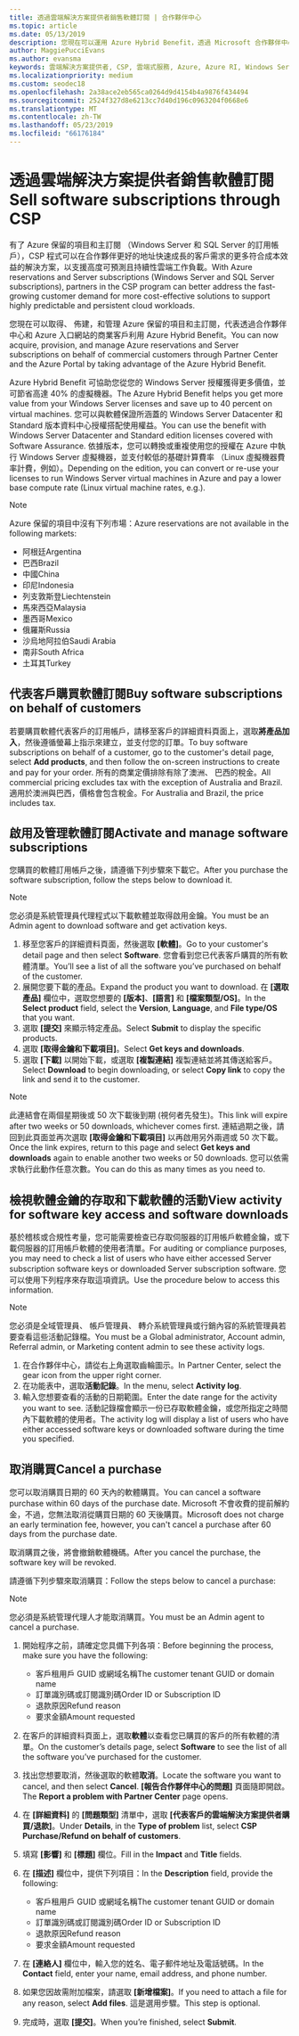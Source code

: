 ```yaml
---
title: 透過雲端解決方案提供者銷售軟體訂閱 | 合作夥伴中心
ms.topic: article
ms.date: 05/13/2019
description: 您現在可以運用 Azure Hybrid Benefit，透過 Microsoft 合作夥伴中心和 Azure 入口網站，代表商業客戶取得、佈建和管理 Azure 保留的執行個體和伺服器訂閱。
author: MaggiePucciEvans
ms.author: evansma
keywords: 雲端解決方案提供者, CSP, 雲端式服務, Azure, Azure RI, Windows Server, SQL Server, 軟體訂閱
ms.localizationpriority: medium
ms.custom: seodec18
ms.openlocfilehash: 2a38ace2eb565ca0264d9d4154b4a9876f434494
ms.sourcegitcommit: 2524f327d8e6213cc7d40d196c0963204f0668e6
ms.translationtype: MT
ms.contentlocale: zh-TW
ms.lasthandoff: 05/23/2019
ms.locfileid: "66176184"
---
```

# <a name="sell-software-subscriptions-through-csp"></a><span data-ttu-id="df8e6-104">透過雲端解決方案提供者銷售軟體訂閱</span><span class="sxs-lookup"><span data-stu-id="df8e6-104">Sell software subscriptions through CSP</span></span>

<span data-ttu-id="df8e6-105">有了 Azure 保留的項目和主訂閱 （Windows Server 和 SQL Server 的訂用帳戶），CSP 程式可以在合作夥伴更好的地址快速成長的客戶需求的更多符合成本效益的解決方案，以支援高度可預測且持續性雲端工作負載。</span><span class="sxs-lookup"><span data-stu-id="df8e6-105">With Azure reservations and Server subscriptions (Windows Server and SQL Server subscriptions), partners in the CSP program can better address the fast-growing customer demand for more cost-effective solutions to support highly predictable and persistent cloud workloads.</span></span> 

<span data-ttu-id="df8e6-106">您現在可以取得、 佈建，和管理 Azure 保留的項目和主訂閱，代表透過合作夥伴中心和 Azure 入口網站的商業客戶利用 Azure Hybrid Benefit。</span><span class="sxs-lookup"><span data-stu-id="df8e6-106">You can now acquire, provision, and manage Azure reservations and Server subscriptions on behalf of commercial customers through Partner Center and the Azure Portal by taking advantage of the Azure Hybrid Benefit.</span></span> 

<span data-ttu-id="df8e6-107">Azure Hybrid Benefit 可協助您從您的 Windows Server 授權獲得更多價值，並可節省高達 40% 的虛擬機器。</span><span class="sxs-lookup"><span data-stu-id="df8e6-107">The Azure Hybrid Benefit helps you get more value from your Windows Server licenses and save up to 40 percent on virtual machines.</span></span> <span data-ttu-id="df8e6-108">您可以與軟體保證所涵蓋的 Windows Server Datacenter 和 Standard 版本資料中心授權搭配使用權益。</span><span class="sxs-lookup"><span data-stu-id="df8e6-108">You can use the benefit with Windows Server Datacenter and Standard edition licenses covered with Software Assurance.</span></span> <span data-ttu-id="df8e6-109">依據版本，您可以轉換或重複使用您的授權在 Azure 中執行 Windows Server 虛擬機器，並支付較低的基礎計算費率 （Linux 虛擬機器費率計費，例如）。</span><span class="sxs-lookup"><span data-stu-id="df8e6-109">Depending on the edition, you can convert or re-use your licenses to run Windows Server virtual machines in Azure and pay a lower base compute rate (Linux virtual machine rates, e.g.).</span></span>

> [!NOTE]  
> <span data-ttu-id="df8e6-110">Azure 保留的項目中沒有下列市場：</span><span class="sxs-lookup"><span data-stu-id="df8e6-110">Azure reservations are not available in the following markets:</span></span>  
> * <span data-ttu-id="df8e6-111">阿根廷</span><span class="sxs-lookup"><span data-stu-id="df8e6-111">Argentina</span></span>
> * <span data-ttu-id="df8e6-112">巴西</span><span class="sxs-lookup"><span data-stu-id="df8e6-112">Brazil</span></span>
> * <span data-ttu-id="df8e6-113">中國</span><span class="sxs-lookup"><span data-stu-id="df8e6-113">China</span></span>
> * <span data-ttu-id="df8e6-114">印尼</span><span class="sxs-lookup"><span data-stu-id="df8e6-114">Indonesia</span></span>
> * <span data-ttu-id="df8e6-115">列支敦斯登</span><span class="sxs-lookup"><span data-stu-id="df8e6-115">Liechtenstein</span></span>
> * <span data-ttu-id="df8e6-116">馬來西亞</span><span class="sxs-lookup"><span data-stu-id="df8e6-116">Malaysia</span></span>
> * <span data-ttu-id="df8e6-117">墨西哥</span><span class="sxs-lookup"><span data-stu-id="df8e6-117">Mexico</span></span>
> * <span data-ttu-id="df8e6-118">俄羅斯</span><span class="sxs-lookup"><span data-stu-id="df8e6-118">Russia</span></span>
> * <span data-ttu-id="df8e6-119">沙烏地阿拉伯</span><span class="sxs-lookup"><span data-stu-id="df8e6-119">Saudi Arabia</span></span>
> * <span data-ttu-id="df8e6-120">南非</span><span class="sxs-lookup"><span data-stu-id="df8e6-120">South Africa</span></span>
> * <span data-ttu-id="df8e6-121">土耳其</span><span class="sxs-lookup"><span data-stu-id="df8e6-121">Turkey</span></span>

<!--March 20, 2019 - this list of countries was correct as of today. Maggie last updated the list according to FAREAST\v-pubobb in bug 20907186.
-->

## <a name="buy-software-subscriptions-on-behalf-of-customers"></a><span data-ttu-id="df8e6-122">代表客戶購買軟體訂閱</span><span class="sxs-lookup"><span data-stu-id="df8e6-122">Buy software subscriptions on behalf of customers</span></span>

<span data-ttu-id="df8e6-123">若要購買軟體代表客戶的訂用帳戶，請移至客戶的詳細資料頁面上，選取**將產品加入**，然後遵循螢幕上指示來建立，並支付您的訂單。</span><span class="sxs-lookup"><span data-stu-id="df8e6-123">To buy software subscriptions on behalf of a customer, go to the customer's detail page, select **Add products**, and then follow the on-screen instructions to create and pay for your order.</span></span> <span data-ttu-id="df8e6-124">所有的商業定價排除有除了澳洲、 巴西的稅金。</span><span class="sxs-lookup"><span data-stu-id="df8e6-124">All commercial pricing excludes tax with the exception of Australia and Brazil.</span></span> <span data-ttu-id="df8e6-125">適用於澳洲與巴西，價格會包含稅金。</span><span class="sxs-lookup"><span data-stu-id="df8e6-125">For Australia and Brazil, the price includes tax.</span></span>

## <a name="activate-and-manage-software-subscriptions"></a><span data-ttu-id="df8e6-126">啟用及管理軟體訂閱</span><span class="sxs-lookup"><span data-stu-id="df8e6-126">Activate and manage software subscriptions</span></span>

<span data-ttu-id="df8e6-127">您購買的軟體訂用帳戶之後，請遵循下列步驟來下載它。</span><span class="sxs-lookup"><span data-stu-id="df8e6-127">After you purchase the software subscription, follow the steps below to download it.</span></span>

>[!NOTE]
><span data-ttu-id="df8e6-128">您必須是系統管理員代理程式以下載軟體並取得啟用金鑰。</span><span class="sxs-lookup"><span data-stu-id="df8e6-128">You must be an Admin agent to download software and get activation keys.</span></span>

1. <span data-ttu-id="df8e6-129">移至您客戶的詳細資料頁面，然後選取 **\[軟體\]**。</span><span class="sxs-lookup"><span data-stu-id="df8e6-129">Go to your customer's detail page and then select **Software**.</span></span> <span data-ttu-id="df8e6-130">您會看到您已代表客戶購買的所有軟體清單。</span><span class="sxs-lookup"><span data-stu-id="df8e6-130">You’ll see a list of all the software you’ve purchased on behalf of the customer.</span></span> 
2.  <span data-ttu-id="df8e6-131">展開您要下載的產品。</span><span class="sxs-lookup"><span data-stu-id="df8e6-131">Expand the product you want to download.</span></span> <span data-ttu-id="df8e6-132">在 **\[選取產品\]** 欄位中，選取您想要的 **\[版本\]**、**\[語言\]** 和 **\[檔案類型/OS\]**。</span><span class="sxs-lookup"><span data-stu-id="df8e6-132">In the **Select product** field, select the **Version**, **Language**, and **File type/OS** that you want.</span></span> 
3.  <span data-ttu-id="df8e6-133">選取 **\[提交\]** 來顯示特定產品。</span><span class="sxs-lookup"><span data-stu-id="df8e6-133">Select **Submit** to display the specific products.</span></span> 
4.  <span data-ttu-id="df8e6-134">選取 **\[取得金鑰和下載項目\]**。</span><span class="sxs-lookup"><span data-stu-id="df8e6-134">Select **Get keys and downloads**.</span></span> 
5.  <span data-ttu-id="df8e6-135">選取 **\[下載\]** 以開始下載，或選取 **\[複製連結\]** 複製連結並將其傳送給客戶。</span><span class="sxs-lookup"><span data-stu-id="df8e6-135">Select **Download** to begin downloading, or select **Copy link** to copy the link and send it to the customer.</span></span> 

>[!NOTE]
><span data-ttu-id="df8e6-136">此連結會在兩個星期後或 50 次下載後到期 (視何者先發生)。</span><span class="sxs-lookup"><span data-stu-id="df8e6-136">This link will expire after two weeks or 50 downloads, whichever comes first.</span></span> <span data-ttu-id="df8e6-137">連結過期之後，請回到此頁面並再次選取 **\[取得金鑰和下載項目\]** 以再啟用另外兩週或 50 次下載。</span><span class="sxs-lookup"><span data-stu-id="df8e6-137">Once the link expires, return to this page and select **Get keys and downloads** again to enable another two weeks or 50 downloads.</span></span> <span data-ttu-id="df8e6-138">您可以依需求執行此動作任意次數。</span><span class="sxs-lookup"><span data-stu-id="df8e6-138">You can do this as many times as you need to.</span></span> 

## <a name="view-activity-for-software-key-access-and-software-downloads"></a><span data-ttu-id="df8e6-139">檢視軟體金鑰的存取和下載軟體的活動</span><span class="sxs-lookup"><span data-stu-id="df8e6-139">View activity for software key access and software downloads</span></span>
<span data-ttu-id="df8e6-140">基於稽核或合規性考量，您可能需要檢查已存取伺服器的訂用帳戶軟體金鑰，或下載伺服器的訂用帳戶軟體的使用者清單。</span><span class="sxs-lookup"><span data-stu-id="df8e6-140">For auditing or compliance purposes, you may need to check a list of users who have either accessed Server subscription software keys or downloaded Server subscription software.</span></span> <span data-ttu-id="df8e6-141">您可以使用下列程序來存取這項資訊。</span><span class="sxs-lookup"><span data-stu-id="df8e6-141">Use the procedure below to access this information.</span></span> 

>[!NOTE]
><span data-ttu-id="df8e6-142">您必須是全域管理員、 帳戶管理員、 轉介系統管理員或行銷內容的系統管理員若要查看這些活動記錄檔。</span><span class="sxs-lookup"><span data-stu-id="df8e6-142">You must be a Global administrator, Account admin, Referral admin, or Marketing content admin to see these activity logs.</span></span> 

1.  <span data-ttu-id="df8e6-143">在合作夥伴中心，請從右上角選取齒輪圖示。</span><span class="sxs-lookup"><span data-stu-id="df8e6-143">In Partner Center, select the gear icon from the upper right corner.</span></span> 
2.  <span data-ttu-id="df8e6-144">在功能表中，選取**活動記錄**。</span><span class="sxs-lookup"><span data-stu-id="df8e6-144">In the menu, select **Activity log**.</span></span>
3.  <span data-ttu-id="df8e6-145">輸入您想要查看的活動的日期範圍。</span><span class="sxs-lookup"><span data-stu-id="df8e6-145">Enter the date range for the activity you want to see.</span></span> <span data-ttu-id="df8e6-146">活動記錄檔會顯示一份已存取軟體金鑰，或您所指定之時間內下載軟體的使用者。</span><span class="sxs-lookup"><span data-stu-id="df8e6-146">The activity log will display a list of users who have either accessed software keys or downloaded software during the time you specified.</span></span> 

## <a name="cancel-a-purchase"></a><span data-ttu-id="df8e6-147">取消購買</span><span class="sxs-lookup"><span data-stu-id="df8e6-147">Cancel a purchase</span></span>

<span data-ttu-id="df8e6-148">您可以取消購買日期的 60 天內的軟體購買。</span><span class="sxs-lookup"><span data-stu-id="df8e6-148">You can cancel a software purchase within 60 days of the purchase date.</span></span> <span data-ttu-id="df8e6-149">Microsoft 不會收費的提前解約金，不過，您無法取消從購買日期的 60 天後購買。</span><span class="sxs-lookup"><span data-stu-id="df8e6-149">Microsoft does not charge an early termination fee, however, you can't cancel a purchase after 60 days from the purchase date.</span></span>

<span data-ttu-id="df8e6-150">取消購買之後，將會撤銷軟體機碼。</span><span class="sxs-lookup"><span data-stu-id="df8e6-150">After you cancel the purchase, the software key will be revoked.</span></span> 

<span data-ttu-id="df8e6-151">請遵循下列步驟來取消購買：</span><span class="sxs-lookup"><span data-stu-id="df8e6-151">Follow the steps below to cancel a purchase:</span></span>

>[!NOTE]
><span data-ttu-id="df8e6-152">您必須是系統管理代理人才能取消購買。</span><span class="sxs-lookup"><span data-stu-id="df8e6-152">You must be an Admin agent to cancel a purchase.</span></span> 

1.  <span data-ttu-id="df8e6-153">開始程序之前，請確定您具備下列各項：</span><span class="sxs-lookup"><span data-stu-id="df8e6-153">Before beginning the process, make sure you have the following:</span></span>
    -   <span data-ttu-id="df8e6-154">客戶租用戶 GUID 或網域名稱</span><span class="sxs-lookup"><span data-stu-id="df8e6-154">The customer tenant GUID or domain name</span></span>
    -   <span data-ttu-id="df8e6-155">訂單識別碼或訂閱識別碼</span><span class="sxs-lookup"><span data-stu-id="df8e6-155">Order ID or Subscription ID</span></span>
    -   <span data-ttu-id="df8e6-156">退款原因</span><span class="sxs-lookup"><span data-stu-id="df8e6-156">Refund reason</span></span>
    -   <span data-ttu-id="df8e6-157">要求金額</span><span class="sxs-lookup"><span data-stu-id="df8e6-157">Amount requested</span></span>

2.  <span data-ttu-id="df8e6-158">在客戶的詳細資料頁面上，選取**軟體**以查看您已購買的客戶的所有軟體的清單。</span><span class="sxs-lookup"><span data-stu-id="df8e6-158">On the customer’s details page, select **Software** to see the list of all the software you’ve purchased for the customer.</span></span> 

3.  <span data-ttu-id="df8e6-159">找出您想要取消，然後選取的軟體**取消**。</span><span class="sxs-lookup"><span data-stu-id="df8e6-159">Locate the software you want to cancel, and then select **Cancel**.</span></span> <span data-ttu-id="df8e6-160">**\[報告合作夥伴中心的問題\]** 頁面隨即開啟。</span><span class="sxs-lookup"><span data-stu-id="df8e6-160">The **Report a problem with Partner Center** page opens.</span></span> 

4.  <span data-ttu-id="df8e6-161">在 **\[詳細資料\]** 的 **\[問題類型\]** 清單中，選取 **\[代表客戶的雲端解決方案提供者購買/退款\]**。</span><span class="sxs-lookup"><span data-stu-id="df8e6-161">Under **Details**, in the **Type of problem** list, select **CSP Purchase/Refund on behalf of customers**.</span></span>

5.  <span data-ttu-id="df8e6-162">填寫 **\[影響\]** 和 **\[標題\]** 欄位。</span><span class="sxs-lookup"><span data-stu-id="df8e6-162">Fill in the **Impact** and **Title** fields.</span></span> 

6.  <span data-ttu-id="df8e6-163">在 **\[描述\]** 欄位中，提供下列項目：</span><span class="sxs-lookup"><span data-stu-id="df8e6-163">In the **Description** field, provide the following:</span></span> 
    -   <span data-ttu-id="df8e6-164">客戶租用戶 GUID 或網域名稱</span><span class="sxs-lookup"><span data-stu-id="df8e6-164">The customer tenant GUID or domain name</span></span>
    -   <span data-ttu-id="df8e6-165">訂單識別碼或訂閱識別碼</span><span class="sxs-lookup"><span data-stu-id="df8e6-165">Order ID or Subscription ID</span></span>
    -   <span data-ttu-id="df8e6-166">退款原因</span><span class="sxs-lookup"><span data-stu-id="df8e6-166">Refund reason</span></span>
    -   <span data-ttu-id="df8e6-167">要求金額</span><span class="sxs-lookup"><span data-stu-id="df8e6-167">Amount requested</span></span>

7.  <span data-ttu-id="df8e6-168">在 **\[連絡人\]** 欄位中，輸入您的姓名、電子郵件地址及電話號碼。</span><span class="sxs-lookup"><span data-stu-id="df8e6-168">In the **Contact** field, enter your name, email address, and phone number.</span></span> 

8.  <span data-ttu-id="df8e6-169">如果您因故需附加檔案，請選取 **\[新增檔案\]**。</span><span class="sxs-lookup"><span data-stu-id="df8e6-169">If you need to attach a file for any reason, select **Add files**.</span></span> <span data-ttu-id="df8e6-170">這是選用步驟。</span><span class="sxs-lookup"><span data-stu-id="df8e6-170">This step is optional.</span></span> 

9.  <span data-ttu-id="df8e6-171">完成時，選取 **\[提交\]**。</span><span class="sxs-lookup"><span data-stu-id="df8e6-171">When you’re finished, select **Submit**.</span></span>
